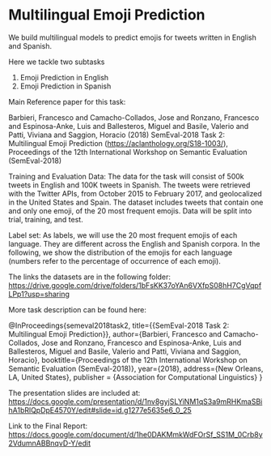 # Multilingual Emoji Prediction
We build multilingual models to predict emojis for tweets written in English and Spanish.

Here we tackle two subtasks
1. Emoji Prediction in English 
2. Emoji Prediction in Spanish

Main Reference paper for this task:

Barbieri, Francesco and Camacho-Collados, Jose and Ronzano, Francesco and Espinosa-Anke, Luis and Ballesteros, Miguel and Basile, Valerio and Patti, Viviana and Saggion, Horacio (2018) 
SemEval-2018 Task 2: Multilingual Emoji Prediction (https://aclanthology.org/S18-1003/), 
Proceedings of the 12th International Workshop on Semantic Evaluation (SemEval-2018)

Training and Evaluation Data: The data for the task will consist of 500k tweets in English and 100K tweets in Spanish. The tweets were retrieved with the Twitter APIs, from October 2015 to February 2017, and geolocalized in the United States and Spain. The dataset includes tweets that contain one and only one emoji, of the 20 most frequent emojis. Data will be split into trial, training, and test.

Label set: As labels, we will use the 20 most frequent emojis of each language. They are different across the English and Spanish corpora. In the following, we show the distribution of the emojis for each language (numbers refer to the percentage of occurrence of each emoji).


The links the datasets are in the following folder: https://drive.google.com/drive/folders/1bFsKK37oYAn6VXfpS08hH7CgVqpfLPp1?usp=sharing


More task description can be found here: 

@InProceedings{semeval2018task2,
  title={{SemEval-2018 Task 2: Multilingual Emoji Prediction}},
  author={Barbieri, Francesco and Camacho-Collados, Jose and Ronzano, Francesco and Espinosa-Anke, Luis and Ballesteros, Miguel and Basile, Valerio and Patti, Viviana and Saggion, Horacio},
  booktitle={Proceedings of the 12th International Workshop on Semantic Evaluation (SemEval-2018)},
  year={2018}, 
  address={New Orleans, LA, United States},
  publisher = {Association for Computational Linguistics}
 } 

The presentation slides are included at: https://docs.google.com/presentation/d/1nv8gyjSLYiNM1qS3a9mRHKmaSBihA1bRlQpDpE4570Y/edit#slide=id.g1277e5635e6_0_25

Link to the Final Report: https://docs.google.com/document/d/1he0DAKMmkWdFOrSf_SS1M_0Crb8y2VdumnABBnqvD-Y/edit
